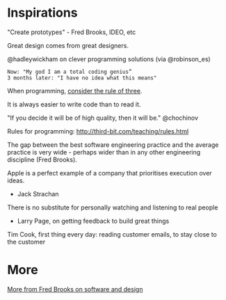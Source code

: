 # Inspirations

"Create prototypes" - Fred Brooks, IDEO, etc

Great design comes from great designers.

@hadleywickham on clever programming solutions (via @robinson_es)

	Now: "My god I am a total coding genius” 
	3 months later: "I have no idea what this means"

When programming, [consider the rule of
three](http://pavopax.github.io/2017/08/use-the-rule-of-three/).

It is always easier to write code than to read it.

"If you decide it will be of high quality, then it will be." @chochinov 

Rules for programming: http://third-bit.com/teaching/rules.html 

The gap between the best software engineering practice and the average practice
is very wide - perhaps wider than in any other engineering discipline (Fred
Brooks).

Apple is a perfect example of a company that prioritises execution over ideas.
- Jack Strachan

There is no substitute for personally watching and listening to real people
- Larry Page, on getting feedback to build great things

Tim Cook, first thing every day: reading customer emails, to stay close to the
customer


# More

[More from Fred Brooks on software and
design](http://pavopax.github.io/2018/03/fred-brooks/)
